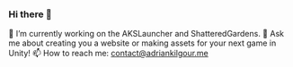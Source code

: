 ### Hi there 👋
🔭 I’m currently working on the AKSLauncher and ShatteredGardens.
💬 Ask me about creating you a website or making assets for your next game in Unity!
📫 How to reach me: contact@adriankilgour.me

<!--
**AKS-Adrian/AKS-Adrian** is a ✨ _special_ ✨ repository because its `README.md` (this file) appears on your GitHub profile.

Here are some ideas to get you started:

- 🔭 I’m currently working on ...
- 🌱 I’m currently learning ...
- 👯 I’m looking to collaborate on ...
- 🤔 I’m looking for help with ...
- 💬 Ask me about ...
- 📫 How to reach me: ...
- 😄 Pronouns: ...
- ⚡ Fun fact: ...
-->

